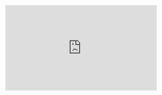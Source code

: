 <iframe src="https://giphy.com/embed/FSuceFwvY1USTr2lvq" width="480" height="270" frameBorder="0" class="giphy-embed" allowFullScreen></iframe><p><a href="https://giphy.com/gifs/FSuceFwvY1USTr2lvq">
